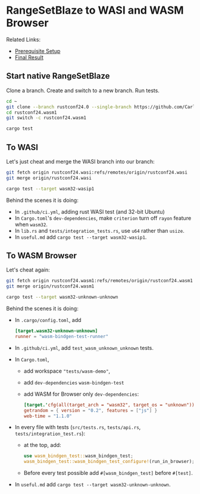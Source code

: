 # RangeSetBlaze to WASI and WASM Browser

Related Links:

* [Prerequisite Setup](setup.md)
* [Final Result](https://github.com/CarlKCarlK/range-set-blaze/tree/rustconf24.wasm1)

## Start native RangeSetBlaze

Clone a branch. Create and switch to a new branch. Run tests.

```bash
cd ~
git clone --branch rustconf24.0 --single-branch https://github.com/CarlKCarlK/range-set-blaze.git rustconf24.wasm1
cd rustconf24.wasm1
git switch -c rustconf24.wasm1

cargo test
```

## To WASI

Let's just cheat and merge the WASI branch into our branch:

```bash
git fetch origin rustconf24.wasi:refs/remotes/origin/rustconf24.wasi
git merge origin/rustconf24.wasi

cargo test --target wasm32-wasip1
```  

Behind the scenes it is doing:

* In `.github/ci.yml`, adding rust WASI test (and 32-bit Ubuntu)
* In `Cargo.toml`'s `dev-dependencies`, make `criterion` turn off `rayon` feature when `wasm32`.
* In `lib.rs` and `tests/integration_tests.rs`, use `u64` rather than `usize`.
* In `useful.md` add `cargo test --target wasm32-wasip1`.

## To WASM Browser

Let's cheat again:

```bash
git fetch origin rustconf24.wasm1:refs/remotes/origin/rustconf24.wasm1
git merge origin/rustconf24.wasm1

cargo test --target wasm32-unknown-unknown
```

Behind the scenes it is doing:

* In `.cargo/config.toml`, add

    ```toml
    [target.wasm32-unknown-unknown]
    runner = "wasm-bindgen-test-runner"
    ```

* In `.github/ci.yml`, add `test_wasm_unknown_unknown` tests.
* In `Cargo.toml`,
  * add workspace `"tests/wasm-demo"`,
  * add `dev-dependencies` `wasm-bindgen-test`
  * add WASM for Browser only `dev-dependencies`:

    ```toml
    [target.'cfg(all(target_arch = "wasm32", target_os = "unknown"))'.dev-dependencies]
    getrandom = { version = "0.2", features = ["js"] }
    web-time = "1.1.0"
    ```

* In every file with tests (`src/tests.rs`, `tests/api.rs`, `tests/integration_test.rs`):
  * at the top, add:

    ```rust
    use wasm_bindgen_test::wasm_bindgen_test;
    wasm_bindgen_test::wasm_bindgen_test_configure!(run_in_browser);
    ```

  * Before every test possible add `#[wasm_bindgen_test]` before `#[test]`.
* In `useful.md` add `cargo test --target wasm32-unknown-unknown`.

